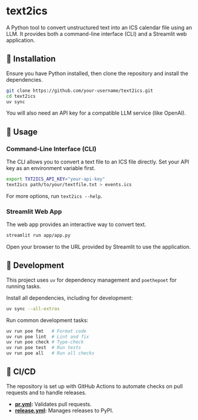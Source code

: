 # text2ics

A Python tool to convert unstructured text into an ICS calendar file using an LLM.
It provides both a command-line interface (CLI) and a Streamlit web application.

## 💾 Installation
Ensure you have Python installed, then clone the repository and install the dependencies.

```bash
git clone https://github.com/your-username/text2ics.git
cd text2ics
uv sync
```

You will also need an API key for a compatible LLM service (like OpenAI).

## 🚀 Usage

### Command-Line Interface (CLI)

The CLI allows you to convert a text file to an ICS file directly. Set your API key as an environment variable first.

```bash
export TXT2ICS_API_KEY="your-api-key"
text2ics path/to/your/textfile.txt > events.ics
```

For more options, run `text2ics --help`.

### Streamlit Web App

The web app provides an interactive way to convert text.

```bash
streamlit run app/app.py
```

Open your browser to the URL provided by Streamlit to use the application.

## 🧱 Development
This project uses `uv` for dependency management and `poethepoet` for running tasks.

Install all dependencies, including for development:
```bash
uv sync --all-extras
```

Run common development tasks:
```bash
uv run poe fmt   # Format code
uv run poe lint  # Lint and fix
uv run poe check # Type-check
uv run poe test  # Run tests
uv run poe all   # Run all checks
```

## 🦺 CI/CD
The repository is set up with GitHub Actions to automate checks on pull requests and to handle releases.
- **[pr.yml](.github/workflows/pr.yml):** Validates pull requests.
- **[release.yml](.github/workflows/release.yml):** Manages releases to PyPI.
